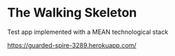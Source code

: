 The Walking Skeleton
====================

Test app implemented with a MEAN technological stack

https://guarded-spire-3289.herokuapp.com/